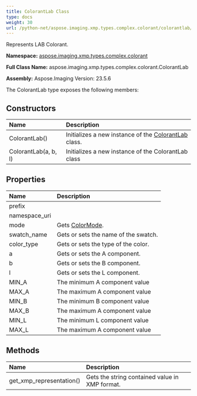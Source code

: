 ```yaml
---
title: ColorantLab Class
type: docs
weight: 30
url: /python-net/aspose.imaging.xmp.types.complex.colorant/colorantlab/
---
```


Represents LAB Colorant.

**Namespace:** [aspose.imaging.xmp.types.complex.colorant](/imaging/python-net/aspose.imaging.xmp.types.complex.colorant/)

**Full Class Name:** aspose.imaging.xmp.types.complex.colorant.ColorantLab

**Assembly:**  Aspose.Imaging Version: 23.5.6

The ColorantLab type exposes the following members:
## **Constructors**
|**Name**|**Description**|
| :- | :- |
|ColorantLab()|Initializes a new instance of the [ColorantLab](/imaging/python-net/aspose.imaging.xmp.types.complex.colorant/colorantlab/) class.|
|ColorantLab(a, b, l)|Initializes a new instance of the ColorantLab class|
## **Properties**
|**Name**|**Description**|
| :- | :- |
|prefix|  |
|namespace_uri|  |
|mode|Gets [ColorMode](/imaging/python-net/aspose.imaging.xmp.types.complex.colorant/colormode/).|
|swatch_name|Gets or sets the name of the swatch.|
|color_type|Gets or sets the type of the color.|
|a|Gets or sets the A component.|
|b|Gets or sets the B component.|
|l|Gets or sets the L component.|
|MIN_A|The minimum A component value|
|MAX_A|The maximum A component value|
|MIN_B|The minimum B component value|
|MAX_B|The maximum A component value|
|MIN_L|The minimum L component value|
|MAX_L|The maximum A component value|
## **Methods**
|**Name**|**Description**|
| :- | :- |
|get_xmp_representation()|Gets the string contained value in XMP format.|
